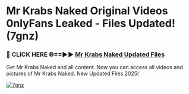 # Mr Krabs Naked Original Videos 0nlyFans Leaked - Files Updated! (7gnz)

<h3>🔴 CLICK HERE 🌐==►► <a href="https://tinyurl.com/up5wt9bj" rel="nofollow">Mr Krabs Naked Updated Files</a></h3>

Get Mr Krabs Naked and all content. Now you can access all videos and pictures of Mr Krabs Naked. New Updated Files 2025!

[![7gnz](https://i.imgur.com/ABiUzMV.gif)](https://tinyurl.com/up5wt9bj)
